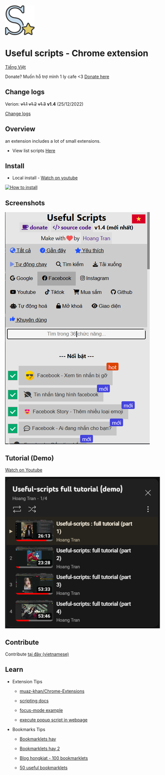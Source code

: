 ![Logo](/assets/icon128.png)

# Useful scripts - Chrome extension

[Tiếng Việt](./README.md)

Donate? Muốn hỗ trợ mình 1 ly cafe <3 [Donate here](https://github.com/HoangTran0410/HoangTran0410/blob/main/DONATE.md)

## Change logs 

Verion: <del>v1.1</del> <del>v1.2</del> <del>v1.3</del> **v1.4** (25/12/2022)

[Change logs](/md/CHANGELOGS.md)

## Overview

an extension includes a lot of small extensions.

- View list scripts [Here](./md/LIST_SCRIPTS_EN.md)

## Install

- Local install - [Watch on youtube](https://www.youtube.com/watch?v=2wFTbDK80g0)

[![How to install](https://img.youtube.com/vi/2wFTbDK80g0/0.jpg)](https://www.youtube.com/watch?v=2wFTbDK80g0)

## Screenshots

![screenshot](./assets/screenshots/ScreensShot%202022-12-25%20at%2020.00.00.png)

## Tutorial (Demo) 

[Watch on Youtube](https://www.youtube.com/watch?v=rVbr2dJvVMI&list=PLcZcXUjIE-TS13z4sf1mdzZoc9RHB2djl)

[![Video Tutorial (Demo)](./assets/screenshots/Screenshot_3.png)](https://www.youtube.com/watch?v=rVbr2dJvVMI&list=PLcZcXUjIE-TS13z4sf1mdzZoc9RHB2djl)

## Contribute

Contribute [tại đây (vietnamese)](/md/CONTRIBUTE.md)

## Learn

- Extension Tips

  - [muaz-khan/Chrome-Extensions](https://github.com/muaz-khan/Chrome-Extensions)

  - [scripting docs](https://developer.chrome.com/docs/extensions/reference/scripting/)

  - [focus-mode example](https://github.com/GoogleChrome/chrome-extensions-samples/blob/main/tutorials/focus-mode/background.js)

  - [execute popup script in webpage](https://stackoverflow.com/questions/9515704/access-variables-and-functions-defined-in-page-context-using-a-content-script)

- Bookmarks Tips

  - [Bookmarklets hay](https://bookmarklet.vercel.app/)

  - [Bookmarklets hay 2](https://www.thetechbasket.com/most-useful-bookmarklets/)

  - [Blog hongkiat - 100 bookmarklets](https://www.hongkiat.com/blog/100-useful-bookmarklets-for-better-productivity-ultimate-list/)

  - [50 useful bookmarklets](https://www.wordzz.com/50-most-useful-bookmarklets/)
